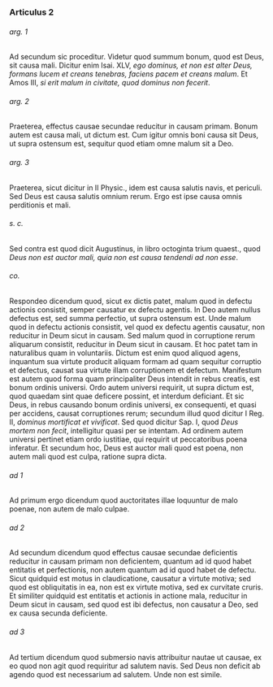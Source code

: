 ### Articulus 2

###### arg. 1
Ad secundum sic proceditur. Videtur quod summum bonum, quod est Deus, sit causa mali. Dicitur enim Isai. XLV, *ego dominus, et non est alter Deus, formans lucem et creans tenebras, faciens pacem et creans malum*. Et Amos III, *si erit malum in civitate, quod dominus non fecerit*.

###### arg. 2
Praeterea, effectus causae secundae reducitur in causam primam. Bonum autem est causa mali, ut dictum est. Cum igitur omnis boni causa sit Deus, ut supra ostensum est, sequitur quod etiam omne malum sit a Deo.

###### arg. 3
Praeterea, sicut dicitur in II Physic., idem est causa salutis navis, et periculi. Sed Deus est causa salutis omnium rerum. Ergo est ipse causa omnis perditionis et mali.

###### s. c.
Sed contra est quod dicit Augustinus, in libro octoginta trium quaest., quod *Deus non est auctor mali, quia non est causa tendendi ad non esse*.

###### co.
Respondeo dicendum quod, sicut ex dictis patet, malum quod in defectu actionis consistit, semper causatur ex defectu agentis. In Deo autem nullus defectus est, sed summa perfectio, ut supra ostensum est. Unde malum quod in defectu actionis consistit, vel quod ex defectu agentis causatur, non reducitur in Deum sicut in causam. Sed malum quod in corruptione rerum aliquarum consistit, reducitur in Deum sicut in causam. Et hoc patet tam in naturalibus quam in voluntariis. Dictum est enim quod aliquod agens, inquantum sua virtute producit aliquam formam ad quam sequitur corruptio et defectus, causat sua virtute illam corruptionem et defectum. Manifestum est autem quod forma quam principaliter Deus intendit in rebus creatis, est bonum ordinis universi. Ordo autem universi requirit, ut supra dictum est, quod quaedam sint quae deficere possint, et interdum deficiant. Et sic Deus, in rebus causando bonum ordinis universi, ex consequenti, et quasi per accidens, causat corruptiones rerum; secundum illud quod dicitur I Reg. II, *dominus mortificat et vivificat*. Sed quod dicitur Sap. I, quod *Deus mortem non fecit*, intelligitur quasi per se intentam. Ad ordinem autem universi pertinet etiam ordo iustitiae, qui requirit ut peccatoribus poena inferatur. Et secundum hoc, Deus est auctor mali quod est poena, non autem mali quod est culpa, ratione supra dicta.

###### ad 1
Ad primum ergo dicendum quod auctoritates illae loquuntur de malo poenae, non autem de malo culpae.

###### ad 2
Ad secundum dicendum quod effectus causae secundae deficientis reducitur in causam primam non deficientem, quantum ad id quod habet entitatis et perfectionis, non autem quantum ad id quod habet de defectu. Sicut quidquid est motus in claudicatione, causatur a virtute motiva; sed quod est obliquitatis in ea, non est ex virtute motiva, sed ex curvitate cruris. Et similiter quidquid est entitatis et actionis in actione mala, reducitur in Deum sicut in causam, sed quod est ibi defectus, non causatur a Deo, sed ex causa secunda deficiente.

###### ad 3
Ad tertium dicendum quod submersio navis attribuitur nautae ut causae, ex eo quod non agit quod requiritur ad salutem navis. Sed Deus non deficit ab agendo quod est necessarium ad salutem. Unde non est simile.


